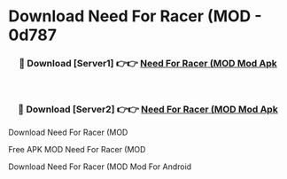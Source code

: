 # Download Need For Racer (MOD - 0d787



<div align="center">
<h3>🔴 Download [Server1] 👉👉 <a href="https://momento.my/?title=Need_For_Racer_(MOD">Need For Racer (MOD Mod Apk</a></h3><br>

<h3>🔴 Download [Server2] 👉👉 <a href="https://momento.my/?title=Need_For_Racer_(MOD">Need For Racer (MOD Mod Apk</a></h3>
</div>



Download Need For Racer (MOD 

Free APK MOD Need For Racer (MOD 

Download Need For Racer (MOD Mod For Android
